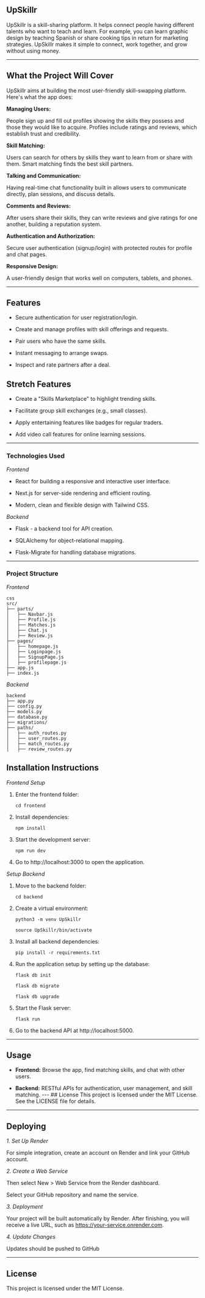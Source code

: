 ## UpSkillr

UpSkillr is a skill-sharing platform. It helps connect people having different talents who want to teach and learn. For example, you can learn graphic design by teaching Spanish or share cooking tips in return for marketing strategies. UpSkillr makes it simple to connect, work together, and grow without using money.

---

## What the Project Will Cover

UpSkillr aims at building the most user-friendly skill-swapping platform. Here's what the app does:

**Managing Users:**

People sign up and fill out profiles showing the skills they possess and those they would like to acquire. Profiles include ratings and reviews, which establish trust and credibility.

**Skill Matching:**

Users can search for others by skills they want to learn from or share with them. Smart matching finds the best skill partners.

**Talking and Communication:**

Having real-time chat functionality built in allows users to communicate directly, plan sessions, and discuss details.

**Comments and Reviews:**

After users share their skills, they can write reviews and give ratings for one another, building a reputation system.

**Authentication and Authorization:**

Secure user authentication (signup/login) with protected routes for profile and chat pages.

**Responsive Design:**

A user-friendly design that works well on computers, tablets, and phones.

---

## Features

- Secure authentication for user registration/login.
  
- Create and manage profiles with skill offerings and requests.

- Pair users who have the same skills.

- Instant messaging to arrange swaps.

- Inspect and rate partners after a deal.

## Stretch Features

- Create a "Skills Marketplace" to highlight trending skills.

- Facilitate group skill exchanges (e.g., small classes).

- Apply entertaining features like badges for regular traders.

- Add video call features for online learning sessions.

---

### Technologies Used

*Frontend*

- React for building a responsive and interactive user interface.

- Next.js for server-side rendering and efficient routing.

- Modern, clean and flexible design with Tailwind CSS.

*Backend*

- Flask - a backend tool for API creation.

- SQLAlchemy for object-relational mapping.

- Flask-Migrate for handling database migrations.

---

### Project Structure

*Frontend*
```
css
src/
├── parts/
│   ├── Navbar.js
│   ├── Profile.js
│   ├── Matches.js
│   ├── Chat.js
│   ├── Review.js
├── pages/
│   ├── homepage.js
│   ├── Loginpage.js
│   ├── SignupPage.js
│   ├── profilepage.js
├── app.js
├── index.js
```

*Backend*
```
backend
├── app.py
├── config.py
├── models.py
├── database.py
├── migrations/
├── paths/
│   ├── auth_routes.py
│   ├── user_routes.py
│   ├── match_routes.py
│   ├── review_routes.py
```

## Installation Instructions

*Frontend Setup*

1. Enter the frontend folder:

    `cd frontend`

2. Install dependencies:
   
    `npm install`

3. Start the development server:

   `npm run dev`

4. Go to http://localhost:3000 to open the application.


*Setup Backend*

1. Move to the backend folder:

   `cd backend`

2. Create a virtual environment:

   `python3 -m venv UpSkillr`

   `source UpSkillr/bin/activate`

3. Install all backend dependencies:

   `pip install -r requirements.txt`

4. Run the application setup by setting up the database:

   `flask db init`  
   
   `flask db migrate`  

   `flask db upgrade` 

5. Start the Flask server:

   `flask run` 

6. Go to the backend API at http://localhost:5000.

---

## Usage

- **Frontend:** Browse the app, find matching skills, and chat with other users.

- **Backend:** RESTful APIs for authentication, user management, and skill matching. --- ## License This project is licensed under the MIT License. See the LICENSE file for details.

---

## Deploying

*1. Set Up Render*

For simple integration, create an account on Render and link your GitHub account.

*2. Create a Web Service*

Then select New > Web Service from the Render dashboard.

Select your GitHub repository and name the service.

*3. Deployment*

Your project will be built automatically by Render. After finishing, you will receive a live URL, such as https://your-service.onrender.com.

*4. Update Changes*

Updates should be pushed to GitHub

---

## License
This project is licensed under the MIT License.




